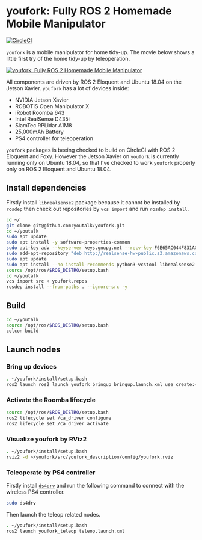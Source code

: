 # youfork: Fully ROS 2 Homemade Mobile Manipulator

[![CircleCI](https://circleci.com/gh/youtalk/youfork.svg?style=svg)](https://circleci.com/gh/youtalk/youfork)

`youfork` is a mobile manipulator for home tidy-up. The movie below shows a little first try of the home tidy-up by teleoperation.

[![youfork: Fully ROS 2 Homemade Mobile Manipulator](https://img.youtube.com/vi/2srDav_n2S0/0.jpg)](https://www.youtube.com/watch?v=2srDav_n2S0)

All components are driven by ROS 2 Eloquent and Ubuntu 18.04 on the Jetson Xavier.
`youfork` has a lot of devices inside:

- NVIDIA Jetson Xavier
- ROBOTIS Open Manipulator X
- iRobot Roomba 643
- Intel RealSense D435i
- SlamTec RPLidar A1M8
- 25,000mAh Battery
- PS4 controller for teleoperation

`youfork` packages is beeing checked to build on CircleCI with ROS 2 Eloquent and Foxy.
However the Jetson Xavier on `youfork` is currently running only on Ubuntu 18.04, so that I've checked to work `youfork` properly only on ROS 2 Eloquent and Ubuntu 18.04.

## Install dependencies

Firstly install `librealsense2` package because it cannot be installed by `rosdep` then check out repositories by `vcs import` and run `rosdep install`.

```sh
cd ~/
git clone git@github.com:youtalk/youfork.git
cd ~/youtalk
sudo apt update
sudo apt install -y software-properties-common
sudo apt-key adv --keyserver keys.gnupg.net --recv-key F6E65AC044F831AC80A06380C8B3A55A6F3EFCDE || sudo apt-key adv --keyserver hkp://keyserver.ubuntu.com:80 --recv-key F6E65AC044F831AC80A06380C8B3A55A6F3EFCDE
sudo add-apt-repository "deb http://realsense-hw-public.s3.amazonaws.com/Debian/apt-repo bionic main" -u
sudo apt update
sudo apt install --no-install-recommends python3-vcstool librealsense2-dev
source /opt/ros/$ROS_DISTRO/setup.bash
cd ~/youtalk
vcs import src < youfork.repos
rosdep install --from-paths . --ignore-src -y
```

## Build

```sh
cd ~/youtalk
source /opt/ros/$ROS_DISTRO/setup.bash
colcon build
```

## Launch nodes

### Bring up devices

```sh
. ~/youfork/install/setup.bash
ros2 launch ros2 launch youfork_bringup bringup.launch.xml use_create:=true use_open_manipulator:=true use_rplidar:=true use_realsense:=true
```

### Activate the Roomba lifecycle

```sh
source /opt/ros/$ROS_DISTRO/setup.bash
ros2 lifecycle set /ca_driver configure
ros2 lifecycle set /ca_driver activate
```

### Visualize youfork by RViz2

```sh
. ~/youfork/install/setup.bash
rviz2 -d ~/youfork/src/youfork_description/config/youfork.rviz
```

### Teleoperate by PS4 controller

Firstly install [`ds4drv`](https://github.com/chrippa/ds4drv) and run the following command to connect with the wireless PS4 controller.

```sh
sudo ds4drv
```

Then launch the teleop related nodes.

```sh
. ~/youfork/install/setup.bash
ros2 launch youfork_teleop teleop.launch.xml
```
